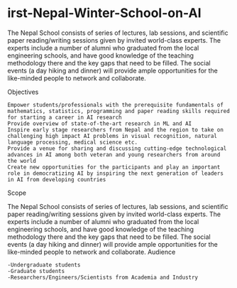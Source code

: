 # irst-Nepal-Winter-School-on-AI
The Nepal School consists of series of lectures, lab sessions, and scientific paper reading/writing sessions given by invited world-class experts. The experts include a number of alumni who graduated from the local engineering schools, and have good knowledge of the teaching methodology there and the key gaps that need to be filled. The social events (a day hiking and dinner) will provide ample opportunities for the like-minded people to network and collaborate.

Objectives

    Empower students/professionals with the prerequisite fundamentals of mathematics, statistics, programming and paper reading skills required for starting a career in AI research
    Provide overview of state-of-the-art research in ML and AI
    Inspire early stage researchers from Nepal and the region to take on challenging high impact AI problems in visual recognition, natural language processing, medical science etc.
    Provide a venue for sharing and discussing cutting-edge technological advances in AI among both veteran and young researchers from around the world
    Create new opportunities for the participants and play an important role in democratizing AI by inspiring the next generation of leaders in AI from developing countries

Scope

The Nepal School consists of series of lectures, lab sessions, and scientific paper reading/writing sessions given by invited world-class experts. The experts include a number of alumni who graduated from the local engineering schools, and have good knowledge of the teaching methodology there and the key gaps that need to be filled. The social events (a day hiking and dinner) will provide ample opportunities for the like-minded people to network and collaborate.
Audience

    -Undergraduate students
    -Graduate students
    -Researchers/Engineers/Scientists from Academia and Industry



